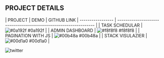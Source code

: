 ## PROJECT DETAILS

| PROJECT             | DEMO          | GITHUB LINK 
| ----------------- | ------------------------------------------------------------------ |
| TASK SCHEDULAR  | ![#0a192f](https://via.placeholder.com/10/0a192f?text=+) #0a192f |
| ADMIN DASHBOARD | ![#f8f8f8](https://via.placeholder.com/10/f8f8f8?text=+) #f8f8f8 |
| PAGINATION WITH JS | ![#00b48a](https://via.placeholder.com/10/00b48a?text=+) #00b48a |
| STACK VISULAZIER | ![#00d1a0](https://via.placeholder.com/10/00b48a?text=+) #00d1a0 |

![twitter](https://twitter.com/)